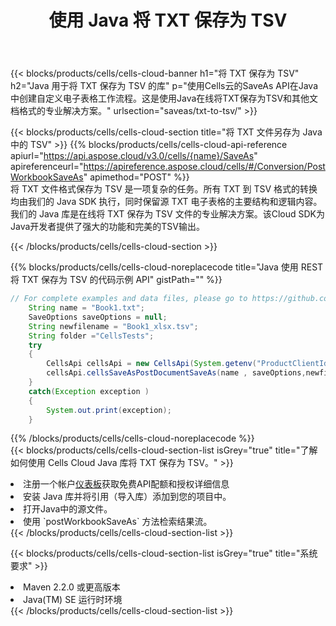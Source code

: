 ﻿---
title: 使用 Java 将 TXT 保存为 TSV
description: 利用Aspose.Cells Cloud SDK for Java将TXT格式文件保存为TSV格式文件。
kwords: Excel, Save TXT as TSV, REST, Java
howto: How to save TXT as TSV using Aspose.Cells Cloud Java library.
---
{{< blocks/products/cells/cells-cloud-banner h1="将 TXT 保存为 TSV" h2="Java 用于将 TXT 保存为 TSV 的库" p="使用Cells云的SaveAs API在Java中创建自定义电子表格工作流程。这是使用Java在线将TXT保存为TSV和其他文档格式的专业解决方案。" urlsection="saveas/txt-to-tsv/" >}}

{{< blocks/products/cells/cells-cloud-section title="将 TXT 文件另存为 Java 中的 TSV" >}}
{{% blocks/products/cells/cells-cloud-api-reference apiurl="https://api.aspose.cloud/v3.0/cells/{name}/SaveAs" apireferenceurl="https://apireference.aspose.cloud/cells/#/Conversion/PostWorkbookSaveAs" apimethod="POST" %}}
<br/>
将 TXT 文件格式保存为 TSV 是一项复杂的任务。所有 TXT 到 TSV 格式的转换均由我们的 Java SDK 执行，同时保留源 TXT 电子表格的主要结构和逻辑内容。我们的 Java 库是在线将 TXT 保存为 TSV 文件的专业解决方案。该Cloud SDK为Java开发者提供了强大的功能和完美的TSV输出。

{{< /blocks/products/cells/cells-cloud-section >}}

{{% blocks/products/cells/cells-cloud-noreplacecode title="Java 使用 REST 将 TXT 保存为 TSV 的代码示例 API" gistPath="" %}}
  
```java
// For complete examples and data files, please go to https://github.com/aspose-cells-cloud/aspose-cells-cloud-java/
    String name = "Book1.txt";
    SaveOptions saveOptions = null;
    String newfilename = "Book1_xlsx.tsv";
    String folder ="CellsTests";
    try 
    {
        CellsApi cellsApi = new CellsApi(System.getenv("ProductClientId"), System.getenv("ProductClientSecret"));
        cellsApi.cellsSaveAsPostDocumentSaveAs(name , saveOptions,newfilename,false,false,folder,null,null,null,true);                       
    }
    catch(Exception exception )
    {
        System.out.print(exception);
    }
```
  
{{% /blocks/products/cells/cells-cloud-noreplacecode %}}
<br/>
{{< blocks/products/cells/cells-cloud-section-list isGrey="true" title="了解如何使用 Cells Cloud Java 库将 TXT 保存为 TSV。" >}}
<li>注册一个帐户<a href="https://dashboard.aspose.cloud/">仪表板</a>获取免费API配额和授权详细信息</li>
<li>安装 Java 库并将引用（导入库）添加到您的项目中。</li>
<li>打开Java中的源文件。</li>
<li>使用 `postWorkbookSaveAs` 方法检索结果流。</li>
{{< /blocks/products/cells/cells-cloud-section-list >}}

{{< blocks/products/cells/cells-cloud-section-list isGrey="true" title="系统要求" >}}
<li>Maven 2.2.0 或更高版本</li>
<li>Java(TM) SE 运行时环境</li>
{{< /blocks/products/cells/cells-cloud-section-list >}}
